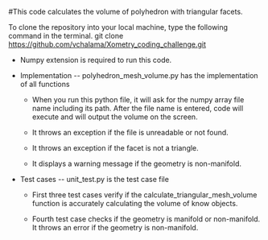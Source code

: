 #This code calculates the volume of polyhedron with triangular facets. 

To clone the repository into your local machine, type the following command in the terminal. 
git clone https://github.com/vchalama/Xometry_coding_challenge.git

* Numpy extension is required to run this code. 

* Implementation -- polyhedron_mesh_volume.py has the implementation of all functions 

    * When you run this python file, it will ask for the numpy array file name including its path. After the file name
      is entered, code will execute and will output the volume on the screen. 

    * It throws an exception if the file is unreadable or not found. 

    * It throws an exception if the facet is not a triangle. 

    * It displays a warning message if the geometry is non-manifold.


* Test cases -- unit_test.py is the test case file

  * First three test cases verify if the calculate_triangular_mesh_volume function is 
    accurately calculating the volume of know objects. 

  * Fourth test case checks if the geometry is manifold or non-manifold.
    It throws an error if the geometry is non-manifold.
